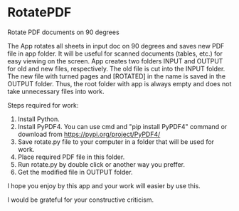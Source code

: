 # RotatePDF
Rotate PDF documents on 90 degrees

The App rotates all sheets in input doc on 90 degrees and saves new PDF file in app folder. It will be useful for scanned documents (tables, etc.) for easy viewing on the screen.
App creates two folders INPUT and OUTPUT for old and new files, respectively. 
The old file is cut into the INPUT folder. 
The new file with turned pages and [ROTATED] in the name is saved in the OUTPUT folder.
Thus, the root folder with app is always empty and does not take unnecessary files into work.

Steps required for work:
1. Install Python.
2. Install PyPDF4. You can use cmd and   "pip install PyPDF4"   command or download from https://pypi.org/project/PyPDF4/
3. Save rotate.py file to your computer in a folder that will be used for work.
4. Place required PDF file in this folder.
5. Run rotate.py by double click or another way you preffer.
6. Get the modified file in OUTPUT folder.

I hope you enjoy by this app and your work will easier by use this.

I would be grateful for your constructive criticism.
